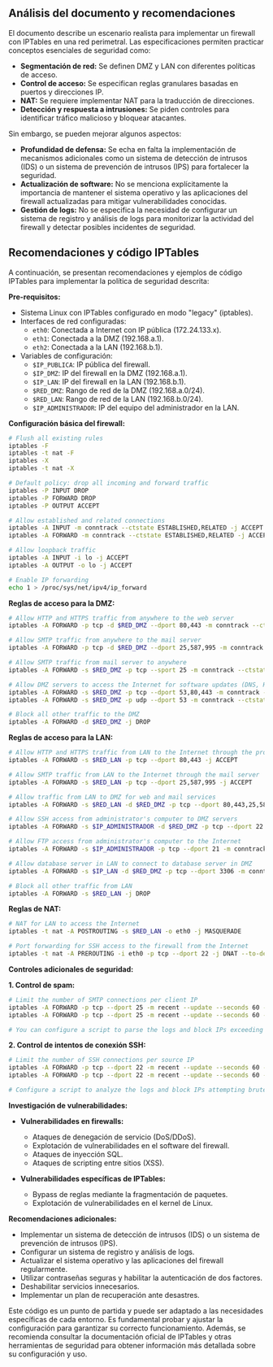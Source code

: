 ## Análisis del documento y recomendaciones

El documento describe un escenario realista para implementar un firewall con IPTables en una red perimetral. Las especificaciones permiten practicar conceptos esenciales de seguridad como:

* **Segmentación de red:** Se definen DMZ y LAN con diferentes políticas de acceso.
* **Control de acceso:** Se especifican reglas granulares basadas en puertos y direcciones IP.
* **NAT:** Se requiere implementar NAT para la traducción de direcciones.
* **Detección y respuesta a intrusiones:** Se piden controles para identificar tráfico malicioso y bloquear atacantes.

Sin embargo, se pueden mejorar algunos aspectos:

* **Profundidad de defensa:** Se echa en falta la implementación de mecanismos adicionales como un sistema de detección de intrusos (IDS) o un sistema de prevención de intrusos (IPS) para fortalecer la seguridad.
* **Actualización de software:** No se menciona explícitamente la importancia de mantener el sistema operativo y las aplicaciones del firewall actualizadas para mitigar vulnerabilidades conocidas.
* **Gestión de logs:** No se especifica la necesidad de configurar un sistema de registro y análisis de logs para monitorizar la actividad del firewall y detectar posibles incidentes de seguridad.

## Recomendaciones y código IPTables

A continuación, se presentan recomendaciones y ejemplos de código IPTables para implementar la política de seguridad descrita:

**Pre-requisitos:**

* Sistema Linux con IPTables configurado en modo "legacy" (iptables).
* Interfaces de red configuradas:
    * `eth0`: Conectada a Internet con IP pública (172.24.133.x).
    * `eth1`: Conectada a la DMZ (192.168.a.1).
    * `eth2`: Conectada a la LAN (192.168.b.1).
* Variables de configuración:
    * `$IP_PUBLICA`: IP pública del firewall.
    * `$IP_DMZ`: IP del firewall en la DMZ (192.168.a.1).
    * `$IP_LAN`: IP del firewall en la LAN (192.168.b.1).
    * `$RED_DMZ`: Rango de red de la DMZ (192.168.a.0/24).
    * `$RED_LAN`: Rango de red de la LAN (192.168.b.0/24).
    * `$IP_ADMINISTRADOR`: IP del equipo del administrador en la LAN.


**Configuración básica del firewall:**

```bash
# Flush all existing rules
iptables -F
iptables -t nat -F
iptables -X
iptables -t nat -X

# Default policy: drop all incoming and forward traffic
iptables -P INPUT DROP
iptables -P FORWARD DROP
iptables -P OUTPUT ACCEPT

# Allow established and related connections
iptables -A INPUT -m conntrack --ctstate ESTABLISHED,RELATED -j ACCEPT
iptables -A FORWARD -m conntrack --ctstate ESTABLISHED,RELATED -j ACCEPT

# Allow loopback traffic
iptables -A INPUT -i lo -j ACCEPT
iptables -A OUTPUT -o lo -j ACCEPT

# Enable IP forwarding
echo 1 > /proc/sys/net/ipv4/ip_forward
```

**Reglas de acceso para la DMZ:**

```bash
# Allow HTTP and HTTPS traffic from anywhere to the web server
iptables -A FORWARD -p tcp -d $RED_DMZ --dport 80,443 -m conntrack --ctstate NEW,ESTABLISHED,RELATED -j ACCEPT

# Allow SMTP traffic from anywhere to the mail server
iptables -A FORWARD -p tcp -d $RED_DMZ --dport 25,587,995 -m conntrack --ctstate NEW,ESTABLISHED,RELATED -j ACCEPT

# Allow SMTP traffic from mail server to anywhere
iptables -A FORWARD -s $RED_DMZ -p tcp --sport 25 -m conntrack --ctstate NEW,ESTABLISHED,RELATED -j ACCEPT

# Allow DMZ servers to access the Internet for software updates (DNS, HTTP, HTTPS)
iptables -A FORWARD -s $RED_DMZ -p tcp --dport 53,80,443 -m conntrack --ctstate NEW,ESTABLISHED,RELATED -j ACCEPT
iptables -A FORWARD -s $RED_DMZ -p udp --dport 53 -m conntrack --ctstate NEW,ESTABLISHED,RELATED -j ACCEPT

# Block all other traffic to the DMZ
iptables -A FORWARD -d $RED_DMZ -j DROP
```

**Reglas de acceso para la LAN:**

```bash
# Allow HTTP and HTTPS traffic from LAN to the Internet through the proxy server
iptables -A FORWARD -s $RED_LAN -p tcp --dport 80,443 -j ACCEPT

# Allow SMTP traffic from LAN to the Internet through the mail server
iptables -A FORWARD -s $RED_LAN -p tcp --dport 25,587,995 -j ACCEPT

# Allow traffic from LAN to DMZ for web and mail services
iptables -A FORWARD -s $RED_LAN -d $RED_DMZ -p tcp --dport 80,443,25,587,995 -m conntrack --ctstate NEW,ESTABLISHED,RELATED -j ACCEPT

# Allow SSH access from administrator's computer to DMZ servers
iptables -A FORWARD -s $IP_ADMINISTRADOR -d $RED_DMZ -p tcp --dport 22 -m conntrack --ctstate NEW,ESTABLISHED,RELATED -j ACCEPT

# Allow FTP access from administrator's computer to the Internet
iptables -A FORWARD -s $IP_ADMINISTRADOR -p tcp --dport 21 -m conntrack --ctstate NEW,ESTABLISHED,RELATED -j ACCEPT

# Allow database server in LAN to connect to database server in DMZ
iptables -A FORWARD -s $IP_LAN -d $RED_DMZ -p tcp --dport 3306 -m conntrack --ctstate NEW,ESTABLISHED,RELATED -j ACCEPT

# Block all other traffic from LAN
iptables -A FORWARD -s $RED_LAN -j DROP
```

**Reglas de NAT:**

```bash
# NAT for LAN to access the Internet
iptables -t nat -A POSTROUTING -s $RED_LAN -o eth0 -j MASQUERADE

# Port forwarding for SSH access to the firewall from the Internet
iptables -t nat -A PREROUTING -i eth0 -p tcp --dport 22 -j DNAT --to-destination $IP_PUBLICA
```

**Controles adicionales de seguridad:**

**1. Control de spam:**

```bash
# Limit the number of SMTP connections per client IP
iptables -A FORWARD -p tcp --dport 25 -m recent --update --seconds 60 --hitcount 10 -j LOG --log-prefix "SMTP Flood: "
iptables -A FORWARD -p tcp --dport 25 -m recent --update --seconds 60 --hitcount 10 -j DROP

# You can configure a script to parse the logs and block IPs exceeding the limit.
```

**2. Control de intentos de conexión SSH:**

```bash
# Limit the number of SSH connections per source IP
iptables -A FORWARD -p tcp --dport 22 -m recent --update --seconds 60 --hitcount 5 -j LOG --log-prefix "SSH Bruteforce: "
iptables -A FORWARD -p tcp --dport 22 -m recent --update --seconds 60 --hitcount 5 -j DROP

# Configure a script to analyze the logs and block IPs attempting brute-force attacks.
```

**Investigación de vulnerabilidades:**

* **Vulnerabilidades en firewalls:**
    * Ataques de denegación de servicio (DoS/DDoS).
    * Explotación de vulnerabilidades en el software del firewall.
    * Ataques de inyección SQL.
    * Ataques de scripting entre sitios (XSS).

* **Vulnerabilidades específicas de IPTables:**
    * Bypass de reglas mediante la fragmentación de paquetes.
    * Explotación de vulnerabilidades en el kernel de Linux.

**Recomendaciones adicionales:**

* Implementar un sistema de detección de intrusos (IDS) o un sistema de prevención de intrusos (IPS).
* Configurar un sistema de registro y análisis de logs.
* Actualizar el sistema operativo y las aplicaciones del firewall regularmente.
* Utilizar contraseñas seguras y habilitar la autenticación de dos factores.
* Deshabilitar servicios innecesarios.
* Implementar un plan de recuperación ante desastres.


Este código es un punto de partida y puede ser adaptado a las necesidades específicas de cada entorno. Es fundamental probar y ajustar la configuración para garantizar su correcto funcionamiento. Además, se recomienda consultar la documentación oficial de IPTables y otras herramientas de seguridad para obtener información más detallada sobre su configuración y uso. 
